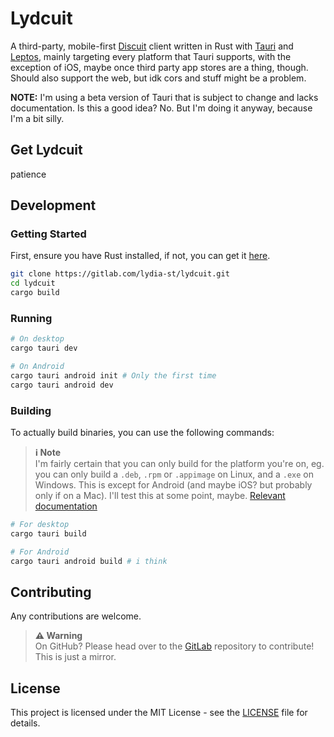 # Lydcuit 

A third-party, mobile-first [Discuit] client written in Rust with [Tauri] and [Leptos], mainly targeting every platform 
that Tauri supports, with the exception of iOS, maybe once third party app stores are a thing, though. 
Should also support the web, but idk cors and stuff might be a problem.

**NOTE:** I'm using a beta version of Tauri that is subject to change and lacks documentation. Is this a good idea? No. 
But I'm doing it anyway, because I'm a bit silly.

## Get Lydcuit

patience

## Development

### Getting Started

First, ensure you have Rust installed, if not, you can get it [here][get-rust].

```bash
git clone https://gitlab.com/lydia-st/lydcuit.git
cd lydcuit
cargo build
```

### Running

```bash
# On desktop
cargo tauri dev

# On Android
cargo tauri android init # Only the first time
cargo tauri android dev
```

### Building

To actually build binaries, you can use the following commands:

> **ℹ️ Note**\
> I'm fairly certain that you can only build for the platform you're on, eg. you can only build a `.deb`, `.rpm` or `.appimage` 
> on Linux, and a `.exe` on Windows. This is except for Android (and maybe iOS? but probably only if on a Mac).
> I'll test this at some point, maybe. [Relevant documentation](https://tauri.app/v1/guides/building/cross-platform)

```bash
# For desktop
cargo tauri build

# For Android
cargo tauri android build # i think
```

## Contributing

Any contributions are welcome. 

> **⚠️ Warning**\
> On GitHub? Please head over to the [GitLab] repository to contribute! This is just a mirror.

## License

This project is licensed under the MIT License - see the [LICENSE](LICENSE) file for details.


# 

[//]: # (Links)
[Discuit]: https://discuit.net/
[Tauri]: https://tauri.app/
[Leptos]: https://leptos.dev/
[Rust]: https://www.rust-lang.org/
[GitLab]: https://gitlab.com/lydia-st/lydcuit

[get-rust]: https://www.rust-lang.org/tools/install

